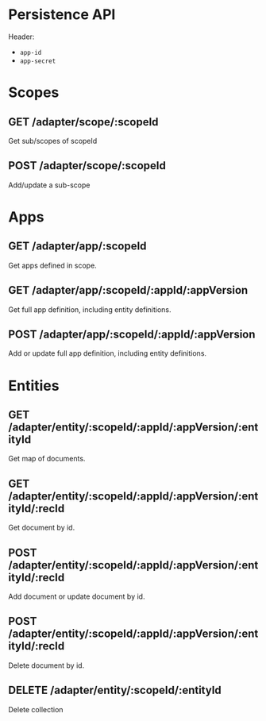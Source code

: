 # Persistence API

Header:
- `app-id`
- `app-secret`


# Scopes

## GET /adapter/scope/:scopeId

Get sub/scopes of scopeId

## POST /adapter/scope/:scopeId

Add/update a sub-scope


# Apps

## GET /adapter/app/:scopeId

Get apps defined in scope.

## GET /adapter/app/:scopeId/:appId/:appVersion

Get full app definition, including entity definitions.

## POST /adapter/app/:scopeId/:appId/:appVersion

Add or update full app definition, including entity definitions.


# Entities

## GET /adapter/entity/:scopeId/:appId/:appVersion/:entityId

Get map of documents.

## GET /adapter/entity/:scopeId/:appId/:appVersion/:entityId/:recId

Get document by id.

## POST /adapter/entity/:scopeId/:appId/:appVersion/:entityId/:recId

Add document or update document by id.

## POST /adapter/entity/:scopeId/:appId/:appVersion/:entityId/:recId

Delete document by id.

## DELETE /adapter/entity/:scopeId/:entityId

Delete collection
